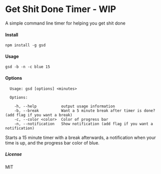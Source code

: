 # Get Shit Done Timer - WIP

A simple command line timer for helping you get shit done 

#### Install
```
npm install -g gsd
```

#### Usage

```
gsd -b -n -c blue 15
```

#### Options 

```
  Usage: gsd [options] <minutes>

  Options:

    -h, --help           output usage information
    -b, --break          Want a 5 minute break after timer is done? (add flag if you want a break)
    -c, --color <color>  Color of progress bar
    -n, --notification   Show notification (add flag if you want a notification)
```

Starts a 15 minute timer with a break afterwards, a notification when your time is up, and the progress bar color of blue. 

##### License

MIT
